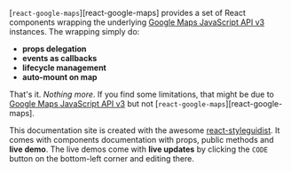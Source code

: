 [`react-google-maps`][react-google-maps] provides a set of React components wrapping the underlying [Google Maps JavaScript API v3][gmjsav3] instances. The wrapping simply do:

* **props delegation** 
* **events as callbacks**
* **lifecycle management**
* **auto-mount on map**

That's it. _Nothing more_. If you find some limitations, that might be due to [Google Maps JavaScript API v3][gmjsav3] but not [`react-google-maps`][react-google-maps].

This documentation site is created with the awesome [react-styleguidist][react-styleguidist]. It comes with components documentation with props, public methods and **live demo**. The live demos come with **live updates** by clicking the `CODE` button on the bottom-left corner and editing there. 


[react-gmaps]: https://hericlesme.github.io/react-gmaps/
[gmjsav3]: https://developers.google.com/maps/documentation/javascript/
[react-styleguidist]: https://react-styleguidist.js.org/
